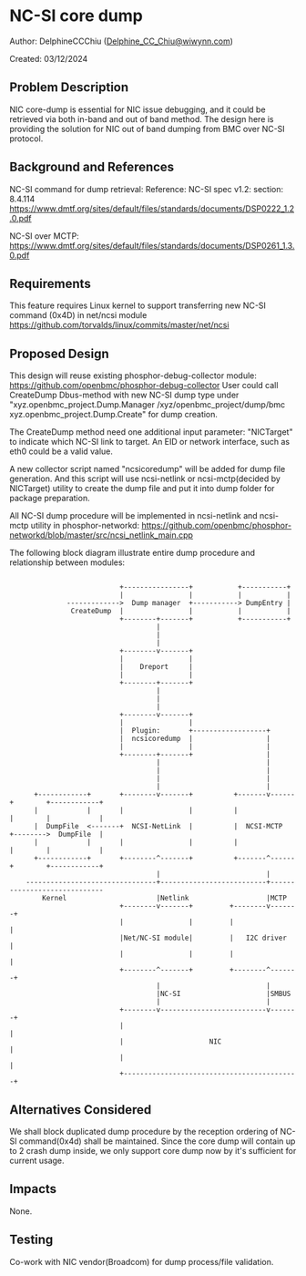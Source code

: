 # NC-SI core dump
Author: DelphineCCChiu (Delphine_CC_Chiu@wiwynn.com)

Created: 03/12/2024

## Problem Description

NIC core-dump is essential for NIC issue debugging, and it could be retrieved via both in-band and out of band method. The design here is providing the solution for NIC out of band dumping from BMC over NC-SI protocol.

## Background and References

NC-SI command for dump retrieval:
Reference: NC-SI spec v1.2: section: 8.4.114
<https://www.dmtf.org/sites/default/files/standards/documents/DSP0222_1.2.0.pdf>

NC-SI over MCTP:
<https://www.dmtf.org/sites/default/files/standards/documents/DSP0261_1.3.0.pdf>

## Requirements

This feature requires Linux kernel to support transferring new NC-SI command (0x4D) in net/ncsi module
<https://github.com/torvalds/linux/commits/master/net/ncsi>

## Proposed Design

This design will reuse existing phosphor-debug-collector module: <https://github.com/openbmc/phosphor-debug-collector>
User could call CreateDump Dbus-method with new NC-SI dump type under
"xyz.openbmc_project.Dump.Manager /xyz/openbmc_project/dump/bmc xyz.openbmc_project.Dump.Create" for dump creation.

The CreateDump method need one additional input parameter: "NICTarget" to indicate which NC-SI link to target.
An EID or network interface, such as eth0 could be a valid value.

A new collector script named "ncsicoredump" will be added for dump file generation.
And this script will use ncsi-netlink or ncsi-mctp(decided by NICTarget) utility to create the dump file and put it into dump folder for package preparation.

All NC-SI dump procedure will be implemented in ncsi-netlink and ncsi-mctp utility in phosphor-networkd:
<https://github.com/openbmc/phosphor-networkd/blob/master/src/ncsi_netlink_main.cpp>

The following block diagram illustrate entire dump procedure and relationship between modules:

```text

                           +----------------+           +-----------+                                                          
                           |                |           |           |                                                          
              ------------->  Dump manager  +-----------> DumpEntry |                                                          
               CreateDump  |                |           |           |                                                          
                           +--------+-------+           +-----------+                                                          
                                    |                                                                                          
                                    |                                                                                          
                                    |                                                                                          
                           +--------v-------+                                                                                  
                           |                |                                                                                  
                           |    Dreport     |                                                                                  
                           |                |                                                                                  
                           +--------+-------+                                                                                  
                                    |                                                                                          
                                    |                                                                                          
                                    |                                                                                          
                           +--------v-------+                                                                                  
                           |                |                                                                                  
                           |  Plugin:       +------------------+                                                               
                           |  ncsicoredump  |                  |                                                               
                           |                |                  |                                                               
                           +--------+-------+                  |                                                               
                                    |                          |                                                               
                                    |                          |                                                               
                                    |                          |                                                               
                                    |                          |                                                               
      +------------+       +--------v-------+          +-------v------+        +------------+                                  
      |            |       |                |          |              |        |            |                                  
      |  DumpFile  <-------+  NCSI-NetLink  |          |  NCSI-MCTP   +-------->  DumpFile  |                                  
      |            |       |                |          |              |        |            |                                  
      +------------+       +--------^-------+          +-------^------+        +------------+                                  
                                    |                          |                                                               
    --------------------------------+--------------------------+-----------------------------                                  
        Kernel                      |Netlink                   |MCTP                                                           
                           +--------v-------+         +--------v-------+                                                       
                           |                |         |                |                                                       
                           |Net/NC-SI module|         |   I2C driver   |                                                       
                           |                |         |                |                                                       
                           +--------^-------+         +--------^-------+                                                       
                                    |                          |                                                               
                                    |NC-SI                     |SMBUS                                                          
                                    |                          |                                                               
                           +--------v--------------------------v-------+                                                       
                           |                                           |                                                       
                           |                     NIC                   |                                                       
                           |                                           |                                                       
                           +-------------------------------------------+                                                       

```

## Alternatives Considered

We shall block duplicated dump procedure by the reception ordering of NC-SI command(0x4d) shall be maintained.
Since the core dump will contain up to 2 crash dump inside, we only support core dump now by it's sufficient for current usage.

## Impacts

None.

## Testing

Co-work with NIC vendor(Broadcom) for dump process/file validation.

